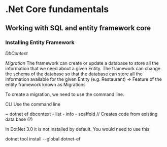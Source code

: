 # .Net Core fundamentals

## Working with SQL and entity framework core


### Installing Entity Framework

*DbContext*

*Migration* The framework can create or update a database to store all the information that we need about a given Entity. The framework can change the schema of the database so that the database can store all the information available for the given Entity (e.g. Restaurant) => Feature of the entity framework known as Migrations

To create a migration, we need to use the command line.

CLI
Use the command line

~ dotnet ef dbcontext
                       - list
                       - info
                       - scaffold     // Creates code from existing data base (?)

In DotNet 3.0 it is not installed by default. You would need to use this:

dotnet tool install --global dotnet-ef
